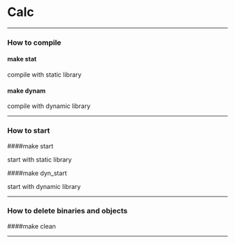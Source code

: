 # Calc

---

### How to compile

#### make stat

compile with static library

#### make dynam

compile with dynamic library

---

### How to start

####make start

start with static library

####make dyn_start

start with dynamic library

---

### How to delete binaries and objects

####make clean

---